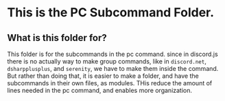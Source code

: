 # This is the PC Subcommand Folder.
## What is this folder for?
This folder is for the subcommands in the pc command. since in discord.js there is no actually way to make group commands, like in `discord.net`, `dsharpplusplus`, and `serenity`, we have to make them inside the command. But rather than doing that, it is easier to make a folder, and have the subcommands in their own files, as modules. THis reduce the amount of lines needed in the pc command, and enables more organization.